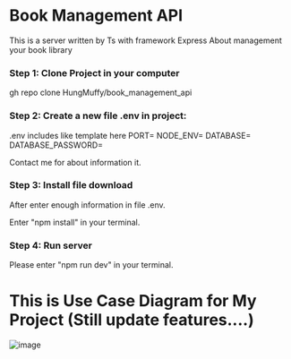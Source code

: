 # Book Management API
This is a server written by Ts with framework Express
About management your book library

### Step 1: Clone Project in your computer
gh repo clone HungMuffy/book_management_api
### Step 2: Create a new file .env in project:
.env includes like template here
PORT=
NODE_ENV=
DATABASE=
DATABASE_PASSWORD=

Contact me for about information it.
### Step 3: Install file download
After enter enough information in file .env.

Enter "npm install" in your terminal.

### Step 4: Run server
Please enter "npm run dev" in your terminal.


# This is Use Case Diagram for My Project (Still update features....)
![image](https://user-images.githubusercontent.com/94952913/229049363-96b90066-a5f4-47f3-9fa9-34d7fed6bec0.png)

